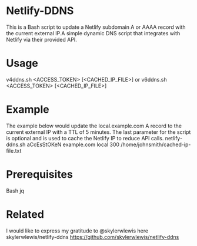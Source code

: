 # Netlify-DDNS
This is a Bash script to update a Netlify subdomain A or AAAA record with the current external IP.A simple dynamic DNS script that integrates with Netlify via their provided API.
# Usage
v4ddns.sh <ACCESS_TOKEN> <DOMAIN> <SUBDOMAIN> <TTL> [<CACHED_IP_FILE>]
or
v6ddns.sh <ACCESS_TOKEN> <DOMAIN> <SUBDOMAIN> <TTL> [<CACHED_IP_FILE>]
# Example
The example below would update the local.example.com A record to the current external IP with a TTL of 5 minutes. The last parameter for the script is optional and is used to cache the Netlify IP to reduce API calls. netlify-ddns.sh aCcEsStOKeN example.com local 300 /home/johnsmith/cached-ip-file.txt

# Prerequisites
Bash
jq
# Related
I would like to express my gratitude to @skylerwlewis here
skylerwlewis/netlify-ddns https://github.com/skylerwlewis/netlify-ddns
